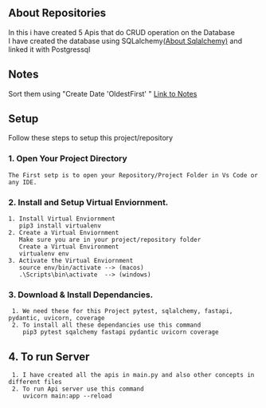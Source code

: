 ## About Repositories
In this i have created 5 Apis that do CRUD operation on the Database<br>
I have created the database using SQLalchemy<a href="https://github.com/fasihmuhammadvirk/SQLAlchemy">(About Sqlalchemy)</a>  and linked it with Postgressql<br>

## Notes 
Sort them using "Create Date 'OldestFirst' " 
<a href = "https://notebook.zoho.com/app/index.html#/shared/notebooks/r5oy285ca9198eb03402fa0358d13d68e2cd1/notecards" >Link to Notes</a>

## Setup
Follow these steps to setup this project/repository

  ### 1. Open Your Project Directory
    The First setp is to open your Repository/Project Folder in Vs Code or any IDE.
  
  ### 2. Install and Setup Virtual Enviornment.
    1. Install Virtual Enviornment
       pip3 install virtualenv
    2. Create a Virtual Enviornment
       Make sure you are in your project/repository folder
       Create a Virtual Environment
       virtualenv env
    3. Activate the Virtual Enviornment
       source env/bin/activate --> (macos)
       .\Scripts\bin\activate  --> (windows)
       
  ### 3. Download & Install Dependancies.
     1. We need these for this Project pytest, sqlalchemy, fastapi, pydantic, uvicorn, coverage 
     2. To install all these dependancies use this command
        pip3 pytest sqalchemy fastapi pydantic uvicorn coverage
  
  ## 4. To run Server
     1. I have created all the apis in main.py and also other concepts in different files 
     2. To run Api server use this command
        uvicorn main:app --reload 

       
     







